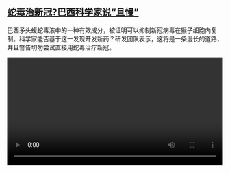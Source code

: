 <!--1630838824000-->
[蛇毒治新冠?巴西科学家说“且慢”](https://www.dw.com/zh/%E8%9B%87%E6%AF%92%E6%B2%BB%E6%96%B0%E5%86%A0?%E5%B7%B4%E8%A5%BF%E7%A7%91%E5%AD%A6%E5%AE%B6%E8%AF%B4%E2%80%9C%E4%B8%94%E6%85%A2%E2%80%9D/a-59053919)
------

<p>巴西矛头蝮蛇毒液中的一种有效成分，被证明可以抑制新冠病毒在猴子细胞内复制。科学家能否基于这一发现开发新药？研发团队表示，这将是一条漫长的道路，并且警告切勿尝试直接用蛇毒治疗新冠。</small></p><video src="https://tvdownloaddw-a.akamaihd.net/dwtv_video/flv/vdt_zh/2021/bchi210901_001_7b838venomcovid_sd_avc.mp4" controls style="width:100%"></video>
